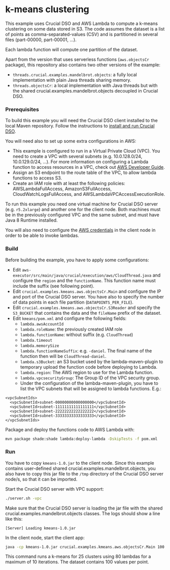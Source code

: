 # k-means clustering

This example uses Crucial DSO and AWS Lambda to compute a k-means clustering on some data stored in S3. The code assumes the dataset is a list of points as comma-separated-values (CSV) and is partitioned in several files (part-00000, part-00001, ...).

Each lambda function will compute one partition of the dataset.

Apart from the version that uses serverless functions (`aws.objectsCr` package), this repository also contains two other versions of the example:

* `threads.crucial.examples.mandelbrot.objects`: a fully local implementation with plain Java threads sharing memory.
* `threads.objectsCr`: a local implementation with Java threads but with the shared crucial.examples.mandelbrot.objects decoupled in Crucial DSO. 

### Prerequisites

To build this example you will need the Crucial DSO client installed to the local Maven repository. 
Follow the instructions to [install and run Crucial DSO](https://github.com/danielBCN/crucial-dso#usage).

You will need also to set up some extra configurations in AWS:
* This example is configured to run in a Virtual Private Cloud (VPC). You need to create a VPC with several subnets (e.g. 10.0.128.0/24, 10.0.129.0/24, ...). For more information on configuring a Lambda function to access resources in a VPC, check out [AWS Developer Guide](https://docs.aws.amazon.com/lambda/latest/dg/configuration-vpc.html).
* Assign an S3 endpoint to the route table of the VPC, to allow lambda functions to access S3.
* Create an IAM role with at least the following policies: AWSLambdaFullAccess, AmazonS3FullAccess, CloudWatchLogsFullAccess, and AWSLambdaVPCAccessExecutionRole.

To run this example you need one virtual machine for Crucial DSO server (e.g. `r5.2xlarge`) and another one for the client node. Both machines must be in the previously configured VPC and the same subnet, and must have Java 8 Runtime installed.

You will also need to configure the [AWS credentials](https://docs.aws.amazon.com/cli/latest/userguide/cli-configure-files.html) in the client node in order to be able to invoke lambdas.

### Build  

Before building the example, you have to apply some configurations:
* Edit `aws-executor/src/main/java/crucial/execution/aws/CloudThread.java` and configure the `region` and the `functionName`. This function name must include the suffix (see following point).
* Edit `crucial.examples.kmeans.aws.objectsCr.Main` and configure the IP and port of the Crucial DSO server. You have also to specify the number of data points in each file partition (`DATAPOINTS_PER_FILE`).
* Edit `crucial.examples.kmeans.aws.objectsCr.S3Reader` and specify the `S3_BUCKET` that contains the data and the `fileName` prefix of the dataset.
* Edit `kmeans/pom.xml` and configure the following fields:
  * `lambda.awsAccountId`
  * `lambda.roleName`: the previously created IAM role
  * `lambda.functionName`: without suffix (e.g. `CloudThread`)
  * `lambda.timeout`
  * `lambda.memorySize`
  * `lambda.functionNameSuffix`: e.g. `-daniel`. The final name of the function then will be `CloudThread-daniel`.
  * `lambda.s3Bucket`: an S3 bucket used by the lambda-maven-plugin to temporary upload the function code before deploying to Lambda.
  * `lambda.region`:  The AWS region to use for the Lambda function.
  * `lambda.vpcsecurityGroup`: The Group ID of the VPC security group.
  * Under the configuration of the lambda-maven-plugin, you have to list the VPC subnets that will be assigned to lambda functions. E.g.:
    
```
<vpcSubnetIds>
  <vpcSubnetId>subnet-00000000000000000</vpcSubnetId>
  <vpcSubnetId>subnet-11111111111111111</vpcSubnetId>
  <vpcSubnetId>subnet-22222222222222222</vpcSubnetId>
  <vpcSubnetId>subnet-33333333333333333</vpcSubnetId>
</vpcSubnetIds>
```

Package and deploy the functions code to AWS Lambda with:

```bash
mvn package shade:shade lambda:deploy-lambda -DskipTests -f pom.xml
```

### Run

You have to copy `kmeans-1.0.jar` to the client node. 
Since this example contains user-defined shared crucial.examples.mandelbrot.objects, you also have to copy this jar file to the `/tmp` directory of the Crucial DSO server node/s, so that it can be imported.

Start the Crucial DSO server with VPC support:

```bash
./server.sh -vpc
```

Make sure that the Crucial DSO server is loading the jar file with the shared crucial.examples.mandelbrot.objects classes. The logs should show a line like this:

```
[Server] Loading kmeans-1.0.jar
```

In the client node, start the client app:

```bash
java -cp kmeans-1.0.jar crucial.examples.kmeans.aws.objectsCr.Main 100 25 10 80
```

This command runs a k-means for 25 clusters using 80 lambdas for a maximum of 10 iterations. The dataset contains 100 values per point.
